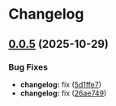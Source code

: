 # Changelog

## [0.0.5](https://github.com/ghaschel/commitzen-poc/compare/v0.0.4...v0.0.5) (2025-10-29)

### Bug Fixes

* **changelog:** fix ([5d1ffe7](https://github.com/ghaschel/commitzen-poc/commit/5d1ffe7e81aff757f4e79d1c02a5c5289aa1a650))
* **changelog:** fix ([26ae749](https://github.com/ghaschel/commitzen-poc/commit/26ae749e6a18e63b535d7b8bf457985ec524bfce))
